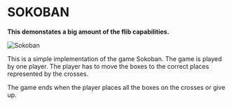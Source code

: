 # SOKOBAN

**This demonstates a big amount of the flib capabilities.**

![Sokoban](https://i.imgur.com/RMHgYva.png)

This is a simple implementation of the game Sokoban. The game is played by one player. The player has to move the boxes to the correct places represented by the crosses.

The game ends when the player places all the boxes on the crosses or give up.
